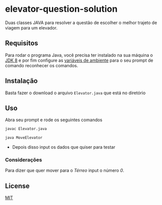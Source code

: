 # elevator-question-solution
Duas classes JAVA para resolver a questão de escolher o melhor trajeto de viagem para um elevador.

## Requisitos
Para rodar o programa Java, você precisa ter instalado na sua máquina o [JDK 8](https://www.oracle.com/technetwork/pt/java/javase/downloads/jdk8-downloads-2133151.html) e por fim configure as [variáveis de ambiente](https://www.java.com/pt_BR/download/help/path.xml) para o seu prompt de comando reconhecer os comandos.

## Instalação
Basta fazer o download o arquivo `Elevator.java` que está no diretório

## Uso
Abra seu prompt e rode os seguintes comandos
```bash
javac Elevator.java
```
```bash
java MoveElevator
```
- Depois disso input os dados que quiser para testar

### Considerações
Para dizer que quer mover para o _Térreo_ input o número _0_.

## License
[MIT](https://choosealicense.com/licenses/mit/)